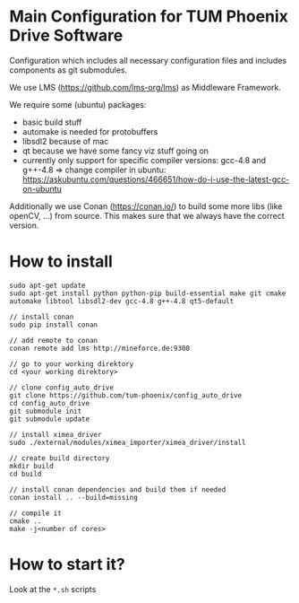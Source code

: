 # Main Configuration for TUM Phoenix Drive Software 
Configuration which includes all necessary configuration files and includes components as git submodules.

We use LMS (https://github.com/lms-org/lms) as Middleware Framework.

We require some (ubuntu) packages:
- basic build stuff
- automake is needed for protobuffers
- libsdl2 because of mac
- qt because we have some fancy viz stuff going on
- currently only support for specific compiler versions: gcc-4.8 and g++-4.8
=> change compiler in ubuntu: https://askubuntu.com/questions/466651/how-do-i-use-the-latest-gcc-on-ubuntu

Additionally we use Conan (https://conan.io/) to build some more libs (like openCV, ...) from source. This makes sure that we always have the correct version.
 
# How to install
```
sudo apt-get update
sudo apt-get install python python-pip build-essential make git cmake automake libtool libsdl2-dev gcc-4.8 g++-4.8 qt5-default

// install conan
sudo pip install conan

// add remote to conan
conan remote add lms http://mineforce.de:9300

// go to your working direktory
cd <your working direktory>

// clone config_auto_drive
git clone https://github.com/tum-phoenix/config_auto_drive
cd config_auto_drive
git submodule init
git submodule update

// install ximea_driver
sudo ./external/modules/ximea_importer/ximea_driver/install 

// create build directory
mkdir build
cd build

// install conan dependencies and build them if needed
conan install .. --build=missing

// compile it
cmake ..
make -j<number of cores>
```



# How to start it?
Look at the `*.sh` scripts
